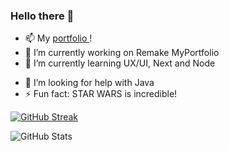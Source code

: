 <!-- <style>
  .logo{
    filter: drop-shadow(#fff 1px 1px 1px)
            drop-shadow(#fff -1px -1px 1px)
  }
</style>   -->

### Hello there 👋

<!-- <img src="https://github.com/user-attachments/assets/711750ea-6b62-4f0f-b6fc-7b68fcc56371" class="logo"> -->

<!-- ![Cars Register(1)](https://github.com/user-attachments/assets/711750ea-6b62-4f0f-b6fc-7b68fcc56371) -->

<!--
**JPSS14/JPSS14** is a ✨ _special_ ✨ repository because its `README.md` (this file) appears on your GitHub profile.

Here are some ideas to get you started:
-->

- 📫 My [ portfolio ](https://jpss14-portfolio.vercel.app/)!
- 🔭 I’m currently working on Remake MyPortfolio
- 🌱 I’m currently learning UX/UI, Next and Node
<!-- - 👯 I’m looking to collaborate on ... -->
- 🤔 I’m looking for help with Java
  <!-- - 💬 Ask me about ... -->
  <!-- - 📫 How to reach me: ... -->
  <!-- - 😄 Pronouns: ... -->
- ⚡ Fun fact: STAR WARS is incredible!

<!-- #54daf8-->

[![GitHub Streak](https://streak-stats.demolab.com/?user=jpss14&background=000&ring=D93D04&currStreakNum=D91111&sideNums=54daf8&border=54daf8&stroke=46B4CD&dates=fff&sideLabels=46B4CD)](https://git.io/streak-stats)
<br/>

![GitHub Stats](https://github-readme-stats.vercel.app/api?username=jpss14)
<br/>

<!--
![Top Langs](https://github-readme-stats-git-masterrstaa-rickstaa.vercel.app/api/top-langs/?username=jpss14&layout=compact&bg_color=000&border_color=30A3DC&title_color=E94D5F&text_color=FFF)
-->
